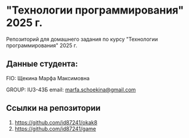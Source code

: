 # "Технологии программирования" 2025 г.
Репозиторий для домашнего задания по курсу "Технологии программирования" 2025 г.

## Данные студента:

FIO: Щекина Марфа Максимовна

GROUP: IU3-43Б
email: marfa.schoekina@gmail.com

## Ссылки на репозитории



1. https://github.com/id87241/okak8
2. https://github.com/id87241/game

